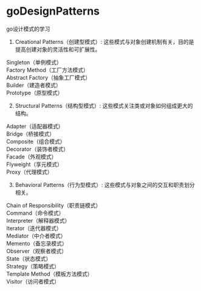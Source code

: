 # goDesignPatterns
go设计模式的学习

1. Creational Patterns（创建型模式）: 这些模式与对象创建机制有关，目的是提高创建对象的灵活性和可扩展性。

Singleton（单例模式）</br>
Factory Method（工厂方法模式）</br>
Abstract Factory（抽象工厂模式）</br>
Builder（建造者模式）</br>
Prototype（原型模式）</br>

2. Structural Patterns（结构型模式）: 这些模式关注类或对象如何组成更大的结构。

Adapter（适配器模式）</br>
Bridge（桥接模式）</br>
Composite（组合模式）</br>
Decorator（装饰者模式）</br>
Facade（外观模式）</br>
Flyweight（享元模式）</br>
Proxy（代理模式）</br>

3. Behavioral Patterns（行为型模式）: 这些模式与对象之间的交互和职责划分相关。

Chain of Responsibility（职责链模式）</br>
Command（命令模式）</br>
Interpreter（解释器模式）</br>
Iterator（迭代器模式）</br>
Mediator（中介者模式）</br>
Memento（备忘录模式）</br>
Observer（观察者模式）</br>
State（状态模式）</br>
Strategy（策略模式）</br>
Template Method（模板方法模式）</br>
Visitor（访问者模式）</br>

